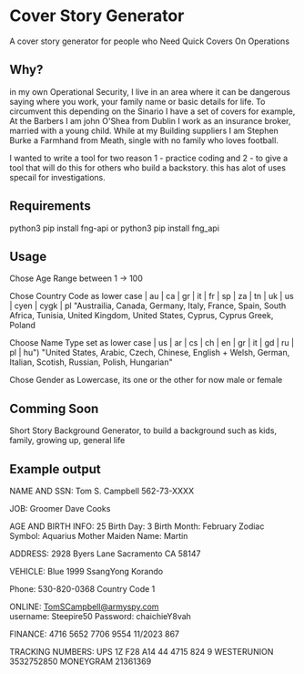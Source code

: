 # Cover Story Generator
A cover story generator for people who Need Quick Covers On Operations


## Why? 
in my own Operational Security, I live in an area where it can be dangerous saying where you work, your family name or basic details for life. To circumvent this depending on the Sinario I have a set of covers for example, At the Barbers I am john O'Shea from Dublin I work as an insurance broker, married with a young child. While at my Building suppliers I am Stephen Burke a Farmhand from Meath, single with no family who loves football. 

I wanted to write a tool for two reason 1 - practice coding and 2 - to give a tool that will do this for others who build a backstory. this has alot of uses specail for investigations. 


## Requirements
python3 pip install fng-api
or
python3 pip install fng_api


## Usage
Chose Age Range between 1 -> 100

Chose Country Code as lower case | au | ca | gr | it | fr | sp | za | tn | uk | us | cyen | cygk | pl
"Austrailia, Canada, Germany, Italy, France, Spain, South Africa, Tunisia, United Kingdom, United States, Cyprus, Cyprus Greek, Poland

Choose Name Type set as lower case | us | ar | cs | ch | en | gr | it | gd | ru | pl | hu")
"United States, Arabic, Czech, Chinese, English + Welsh, German, Italian, Scotish, Russian, Polish, Hungarian"

Chose Gender as Lowercase, its one or the other for now
male or female


## Comming Soon
Short Story Background Generator, to build a background such as kids, family, growing up, general life

## Example output

NAME AND SSN:
Tom S. Campbell
562-73-XXXX

JOB:
Groomer
Dave Cooks

AGE AND BIRTH INFO:
25
Birth Day:
3
Birth Month:
February
Zodiac Symbol:
Aquarius
Mother Maiden Name:
Martin

ADDRESS:
2928 Byers Lane
Sacramento
CA
58147

VEHICLE:
Blue
1999 SsangYong Korando

Phone:
530-820-0368
Country Code
1

ONLINE:
TomSCampbell@armyspy.com            
username:
Steepire50
Password:
chaichieY8vah

FINANCE:
4716 5652 7706 9554
11/2023
867

TRACKING NUMBERS:
UPS
1Z F28 A14 44 4715 824 9
WESTERUNION
3532752850
MONEYGRAM
21361369
